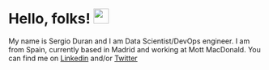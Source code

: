 # Hello, folks! <img src="https://raw.githubusercontent.com/MartinHeinz/MartinHeinz/master/wave.gif" width="30px">

My name is Sergio Duran and I am Data Scientist/DevOps engineer. I am from Spain, currently based in Madrid and working at Mott MacDonald.
You can find me on [Linkedin](https://www.linkedin.com/in/sduransp/) and/or [Twitter](https://twitter.com/SDuranSP)



